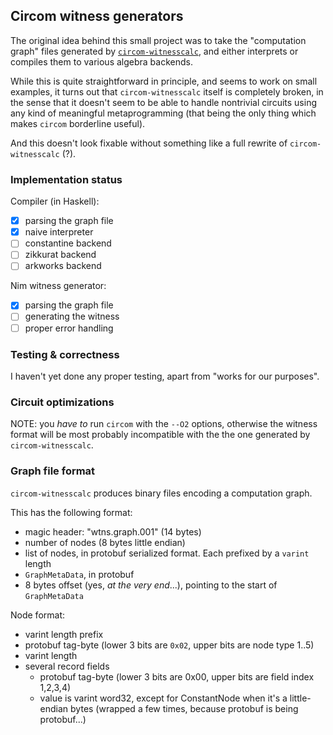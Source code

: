 
Circom witness generators
-------------------------

The original idea behind this small project was to take the "computation graph" 
files generated by  [`circom-witnesscalc`](https://github.com/iden3/circom-witnesscalc),
and either interprets or compiles them to various algebra backends.

While this is quite straightforward in principle, and seems to work on small
examples, it turns out that `circom-witnesscalc` itself is completely broken,
in the sense that it doesn't seem to be able to handle nontrivial circuits using any 
kind of meaningful metaprogramming (that being the only thing which makes `circom` 
borderline useful).

And this doesn't look fixable without something like a full rewrite of `circom-witnesscalc` (?).

### Implementation status

Compiler (in Haskell):

- [x] parsing the graph file
- [x] naive interpreter
- [ ] constantine backend
- [ ] zikkurat backend
- [ ] arkworks backend

Nim witness generator:

- [x] parsing the graph file
- [ ] generating the witness
- [ ] proper error handling

### Testing & correctness

I haven't yet done any proper testing, apart from "works for our purposes".

### Circuit optimizations

NOTE: you _have to_ run `circom` with the `--O2` options, otherwise the 
witness format will be most probably incompatible with the the one generated
by `circom-witnesscalc`.

### Graph file format

`circom-witnesscalc` produces binary files encoding a computation graph.

This has the following format:

- magic header: "wtns.graph.001" (14 bytes)
- number of nodes (8 bytes little endian)
- list of nodes, in protobuf serialized format. Each prefixed by a `varint` length
- `GraphMetaData`, in protobuf 
- 8 bytes offset (yes, _at the very end_...), pointing to the start of `GraphMetaData`

Node format:

- varint length prefix
- protobuf tag-byte (lower 3 bits are `0x02`, upper bits are node type 1..5)
- varint length 
- several record fields
    - protobuf tag-byte (lower 3 bits are 0x00, upper bits are field index 1,2,3,4)
    - value is varint word32, except for ConstantNode when it's a little-endian bytes
      (wrapped a few times, because protobuf is being protobuf...)
